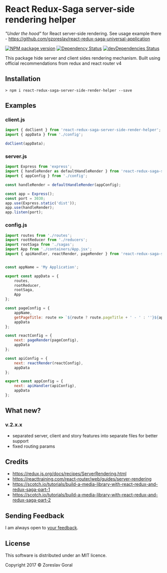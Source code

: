 # React Redux-Saga server-side rendering helper

*"Under the hood"* for React server-side rendering.
See usage example there - https://github.com/gzoreslav/react-redux-saga-universal-application

[![NPM package version](https://img.shields.io/npmv/gzoreslav/react-redux-saga-server-side-render-helper.svg)]()
[![Dependency Status](https://david-dm.org/gzoreslav/react-redux-saga-server-side-render-helper.svg)](https://david-dm.org/gzoreslav/react-redux-saga-server-side-render-helper)
[![devDependencies Status](https://david-dm.org/gzoreslav/react-redux-saga-server-side-render-helper/dev-status.svg)](https://david-dm.org/gzoreslav/react-redux-saga-server-side-render-helper?type=dev)

This package hide server and client sides rendering mechanism. Built using official recommendations from redux and react router v4

## Installation

```shell
> npm i react-redux-saga-server-side-render-helper --save
```

## Examples

### client.js

```javascript
import { doClient } from 'react-redux-saga-server-side-render-helper';
import { appData } from './config';

doClient(appData);
```

### server.js

```javascript
import Express from 'express';
import { handleRender as defaultHandleRender } from 'react-redux-saga-server-side-render-helper';
import { appConfig } from './config';

const handleRender = defaultHandleRender(appConfig);

const app = Express();
const port = 3030;
app.use(Express.static('dist'));
app.use(handleRender);
app.listen(port);
```

### config.js

```javascript
import routes from './routes';
import rootReducer from './reducers';
import rootSaga from './sagas';
import App from './containers/App.jsx';
import { apiHandler, reactRender, pageRender } from 'react-redux-saga-server-side-render-helper';


const appName = 'My Application';

export const appData = {
    routes,
    rootReducer,
    rootSaga,
    App
};

const pageConfig = {
    appName,
    getPageTitle: route => `${route ? route.pageTitle + ' - ' : ''}${appName}`,
    appData
};

const reactConfig = {
    next: pageRender(pageConfig),
    appData
};

const apiConfig = {
    next: reactRender(reactConfig),
    appData
};

export const appConfig = {
    next: apiHandler(apiConfig),
    appData
};
```

## What new?

### v.2.x.x

* separated server, client and story features into separate files for better support
* fixed routing params

## Credits

* https://redux.js.org/docs/recipes/ServerRendering.html
* https://reacttraining.com/react-router/web/guides/server-rendering
* https://scotch.io/tutorials/build-a-media-library-with-react-redux-and-redux-saga-part-1
* https://scotch.io/tutorials/build-a-media-library-with-react-redux-and-redux-saga-part-2

## Sending Feedback

I am always open to [your feedback](https://github.com/gzoreslav/react-redux-saga-server-side-render-helper/issues).

## License

This software is distributed under an MIT licence.

Copyright 2017 © Zoreslav Goral